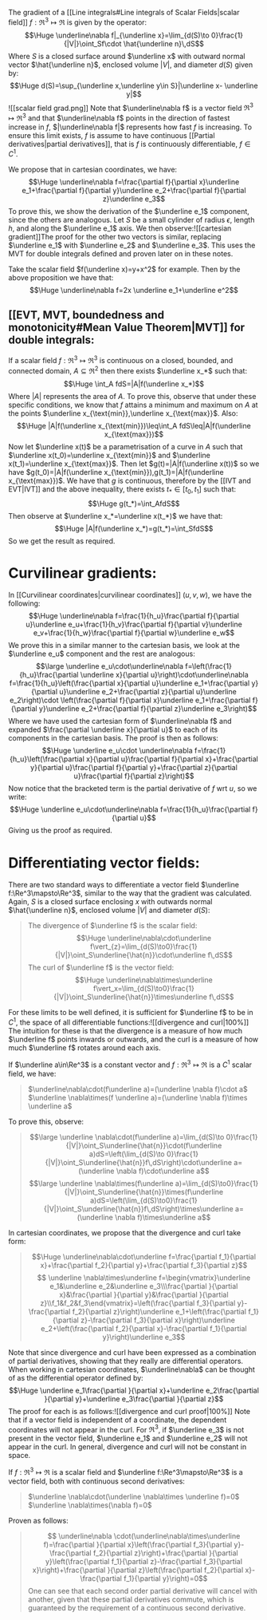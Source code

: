 
The gradient of a [[Line integrals#Line integrals of Scalar Fields|scalar field]] $f:\Re^3\mapsto\Re$ is given by the operator:$$\Huge \underline\nabla f|_{\underline x}=\lim_{d(S)\to 0}\frac{1}{|V|}\oint_Sf\cdot \hat{\underline n}\,dS$$Where $S$ is a closed surface around $\underline x$ with outward normal vector $\hat{\underline n}$, enclosed volume $|V|$, and diameter $d(S)$ given by:$$\Huge d(S)=\sup_{\underline x,\underline y\in S}|\underline x- \underline y|$$![[scalar field grad.png]]
Note that $\underline\nabla f$ is a vector field $\Re^3\mapsto\Re^3$ and that $\underline\nabla f$ points in the direction of fastest increase in $f$, $|\underline\nabla f|$ represents how fast $f$ is increasing. To ensure this limit exists, $f$ is assume to have continuous [[Partial derivatives|partial derivatives]], that is $f$ is continuously differentiable, $f\in C^1$.

We propose that in cartesian coordinates, we have:$$\Huge \underline\nabla f=\frac{\partial f}{\partial x}\underline e_1+\frac{\partial f}{\partial y}\underline e_2+\frac{\partial f}{\partial z}\underline e_3$$To prove this, we show the derivation of the $\underline e_1$ component, since the others are analogous. Let $S$ be a small cylinder of radius $\epsilon$, length $h$, and along the $\underline e_1$ axis. We then observe:![[cartesian gradient]]The proof for the other two vectors is similar, replacing $\underline e_1$ with $\underline e_2$ and $\underline e_3$. This uses the MVT for double integrals defined and proven later on in these notes. 

Take the scalar field $f(\underline x)=y+x^2$ for example. Then by the above proposition we have that:$$\Huge \underline\nabla f=2x \underline e_1+\underline e^2$$

## [[EVT, MVT, boundedness and monotonicity#Mean Value Theorem|MVT]] for double integrals:

If a scalar field $f:\Re^3\mapsto\Re^3$ is continuous on a closed, bounded, and connected domain, $A\subseteq\Re^2$ then there exists $\underline x_*$ such that:$$\Huge \int_A fdS=|A|f(\underline x_*)$$Where $|A|$ represents the area of $A$. To prove this, observe that under these specific conditions, we know that $f$ attains a minimum and maximum on $A$ at the points $\underline x_{\text{min}},\underline x_{\text{max}}$. Also:$$\Huge |A|f(\underline x_{\text{min}})\leq\int_A fdS\leq|A|f(\underline x_{\text{max}})$$Now let $\underline x(t)$ be a parametrisation of a curve in $A$ such that $\underline x(t_0)=\underline x_{\text{min}}$ and $\underline x(t_1)=\underline x_{\text{max}}$. Then let $g(t)=|A|f(\underline x(t))$ so we have $g(t_0)=|A|f(\underline x_{\text{min}}),g(t_1)=|A|f(\underline x_{\text{max}})$. We have that $g$ is continuous, therefore by the [[IVT and EVT|IVT]] and the above inequality, there exists $t_*\in[t_0,t_1]$ such that:$$\Huge g(t_*)=\int_AfdS$$Then observe at $\underline x_*=\underline x(t_*)$ we have that:$$\Huge |A|f(\underline x_*)=g(t_*)=\int_SfdS$$So we get the result as required.

# Curvilinear gradients:

In [[Curvilinear coordinates|curvilinear coordinates]] $(u,v,w)$, we have the following:$$\Huge \underline\nabla f=\frac{1}{h_u}\frac{\partial f}{\partial u}\underline e_u+\frac{1}{h_v}\frac{\partial f}{\partial v}\underline e_v+\frac{1}{h_w}\frac{\partial f}{\partial w}\underline e_w$$We prove this in a similar manner to the cartesian basis, we look at the $\underline e_u$ component and the rest are analogous:$$\large \underline e_u\cdot\underline\nabla f=\left(\frac{1}{h_u}\frac{\partial \underline x}{\partial u}\right)\cdot\underline\nabla f=\frac{1}{h_u}\left(\frac{\partial x}{\partial u}\underline e_1+\frac{\partial y}{\partial u}\underline e_2+\frac{\partial z}{\partial u}\underline e_2\right)\cdot \left(\frac{\partial f}{\partial x}\underline e_1+\frac{\partial f}{\partial y}\underline e_2+\frac{\partial f}{\partial z}\underline e_3\right)$$Where we have used the cartesian form of $\underline\nabla f$ and expanded $\frac{\partial \underline x}{\partial u}$ to each of its components in the cartesian basis. The proof is then as follows:$$\Huge \underline e_u\cdot \underline\nabla  f=\frac{1}{h_u}\left(\frac{\partial x}{\partial u}\frac{\partial f}{\partial x}+\frac{\partial y}{\partial u}\frac{\partial f}{\partial y}+\frac{\partial z}{\partial u}\frac{\partial f}{\partial z}\right)$$Now notice that the bracketed term is the partial derivative of $f$ wrt $u$, so we write:$$\Huge \underline e_u\cdot\underline\nabla f=\frac{1}{h_u}\frac{\partial f}{\partial u}$$Giving us the proof as required.

# Differentiating vector fields:

There are two standard ways to differentiate a vector field $\underline f:\Re^3\mapsto\Re^3$, similar to the way that the gradient was calculated. Again, $S$ is a closed surface enclosing $x$ with outwards normal $\hat{\underline n}$, enclosed volume $|V|$ and diameter $d(S)$:
> The divergence of $\underline f$ is the scalar field:$$\Huge \underline\nabla\cdot\underline f\vert_{z}=\lim_{d(S)\to0}\frac{1}{|V|}\oint_S\underline{\hat{n}}\cdot\underline f\,dS$$
> The curl of $\underline f$ is the vector field:$$\Huge \underline\nabla\times\underline f\vert_x=\lim_{d(S)\to0}\frac{1}{|V|}\oint_S\underline{\hat{n}}\times\underline f\,dS$$

For these limits to be well defined, it is sufficient for $\underline f$ to be in $C^1$, the space of all differentiable functions:![[divergence and curl|100%]]
The intuition for these is that the divergence is a measure of how much $\underline f$ points inwards or outwards, and the curl is a measure of how much $\underline f$ rotates around each axis.

If $\underline a\in\Re^3$ is a constant vector and $f:\Re^3\mapsto\Re$ is a $C^1$ scalar field, we have:
> $\underline\nabla\cdot(f\underline a)=(\underline \nabla f)\cdot a$
> $\underline \nabla\times(f \underline a)=(\underline \nabla f)\times \underline a$

To prove this, observe:
> $$\large \underline \nabla\cdot(f\underline a)=\lim_{d(S)\to 0}\frac{1}{|V|}\oint_S\underline{\hat{n}}\cdot(f\underline a)dS=\left(\lim_{d(S)\to 0}\frac{1}{|V|}\oint_S\underline{\hat{n}}f\,dS\right)\cdot\underline a=(\underline \nabla f)\cdot\underline a$$$$\large \underline \nabla\times(f\underline a)=\lim_{d(S)\to0}\frac{1}{|V|}\oint_S\underline{\hat{n}}\times(f\underline a)dS=\left(\lim_{d(S)\to0}\frac{1}{|V|}\oint_S\underline{\hat{n}}f\,dS\right)\times\underline a=(\underline \nabla f)\times\underline a$$

In cartesian coordinates, we propose that the divergence and curl take form:
> $$\Huge \underline\nabla\cdot\underline f=\frac{\partial f_1}{\partial x}+\frac{\partial f_2}{\partial y}+\frac{\partial f_3}{\partial z}$$$$ \underline \nabla\times\underline f=\begin{vmatrix}\underline e_1&\underline e_2&\underline e_3\\\frac{\partial }{\partial x}&\frac{\partial }{\partial y}&\frac{\partial }{\partial z}\\f_1&f_2&f_3\end{vmatrix}=\left(\frac{\partial f_3}{\partial y}-\frac{\partial f_2}{\partial z}\right)\underline e_1+\left(\frac{\partial f_1}{\partial z}-\frac{\partial f_3}{\partial x}\right)\underline e_2+\left(\frac{\partial f_2}{\partial x}-\frac{\partial f_1}{\partial y}\right)\underline e_3$$

Note that since divergence and curl have been expressed as a combination of partial derivatives, showing that they really are differential operators. When working in cartesian coordinates, $\underline\nabla$ can be thought of as the differential operator defined by:$$\Huge \underline e_1\frac{\partial }{\partial x}+\underline e_2\frac{\partial }{\partial y}+\underline e_3\frac{\partial }{\partial z}$$The proof for each is as follows:![[divergence and curl proof|100%]]
Note that if a vector field is independent of a coordinate, the dependent coordinates will not appear in the curl. For $\Re^3$, if $\underline e_3$ is not present in the vector field, $\underline e_1$ and $\underline e_2$ will not appear in the curl. In general, divergence and curl will not be constant in space.

If $f:\Re^3\mapsto\Re$ is a scalar field and $\underline f:\Re^3\mapsto\Re^3$ is a vector field, both with continuous second derivatives:
> $\underline \nabla\cdot(\underline \nabla\times \underline f)=0$
> $\underline \nabla\times(\nabla f)=0$

Proven as follows:
> $$ \underline\nabla \cdot(\underline\nabla\times\underline f)=\frac{\partial }{\partial x}\left(\frac{\partial f_3}{\partial y}-\frac{\partial f_2}{\partial z}\right)+\frac{\partial }{\partial y}\left(\frac{\partial f_1}{\partial z}-\frac{\partial f_3}{\partial x}\right)+\frac{\partial }{\partial z}\left(\frac{\partial f_2}{\partial x}-\frac{\partial f_1}{\partial y}\right)=0$$
> One can see that each second order partial derivative will cancel with another, given that these partial derivatives commute, which is guaranteed by the requirement of a continuous second derivative.